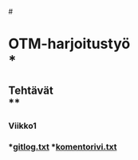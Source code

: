 #<h1>OTM-harjoitustyö  
*<h2>Tehtävät  
**<h3>Viikko1<h3>
*[gitlog.txt](https://github.com/vsvala/otm-harjoitusty-/blob/master/laskarit/viikko1/gitlog.txt)
*[komentorivi.txt](https://github.com/vsvala/otm-harjoitusty-/blob/master/laskarit/viikko1/komentorivi)
